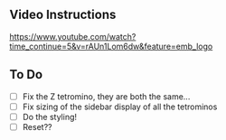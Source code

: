 ## Video Instructions
https://www.youtube.com/watch?time_continue=5&v=rAUn1Lom6dw&feature=emb_logo


## To Do
- [ ] Fix the Z tetromino, they are both the same...
- [ ] Fix sizing of the sidebar display of all the tetrominos
- [ ] Do the styling!
- [ ] Reset??
